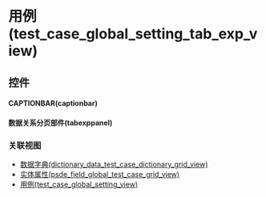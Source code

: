 # 用例(test_case_global_setting_tab_exp_view)  <!-- {docsify-ignore-all} -->



## 控件
#### CAPTIONBAR(captionbar)
#### 数据关系分页部件(tabexppanel)


### 关联视图
  * [数据字典(dictionary_data_test_case_dictionary_grid_view)](app/view/dictionary_data_test_case_dictionary_grid_view)
  * [实体属性(psde_field_global_test_case_grid_view)](app/view/psde_field_global_test_case_grid_view)
  * [用例(test_case_global_setting_view)](app/view/test_case_global_setting_view)

<script>
 const { createApp } = Vue
  createApp({
    data() {
      return {

      }
    }
  }).use(ElementPlus).mount('#app')
</script>